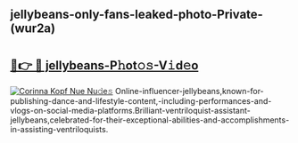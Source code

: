 ## jellybeans-only-fans​-leaked-photo​-Private-(wur2a)


# <h2><a href="https://mediaupload.pro?title=jellybeans&ref=git">🔗👉 🔴 jellybeans-P𝚑ot𝚘𝚜-V𝚒d𝚎o</a></h2>

[![Corinna Kopf Nue Nu𝚍e𝚜](https://i.imgur.com/0qMVB7G.gif)](https://mediaupload.pro?title=jellybeans&ref=git)
Online-influencer-jellybeans,known-for-publishing-dance-and-lifestyle-content,-including-performances-and-vlogs-on-social-media-platforms.Brilliant-ventriloquist-assistant-jellybeans,celebrated-for-their-exceptional-abilities-and-accomplishments-in-assisting-ventriloquists.  